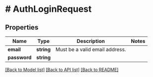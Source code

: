 # # AuthLoginRequest

## Properties

Name | Type | Description | Notes
------------ | ------------- | ------------- | -------------
**email** | **string** | Must be a valid email address. |
**password** | **string** |  |

[[Back to Model list]](../../README.md#models) [[Back to API list]](../../README.md#endpoints) [[Back to README]](../../README.md)
